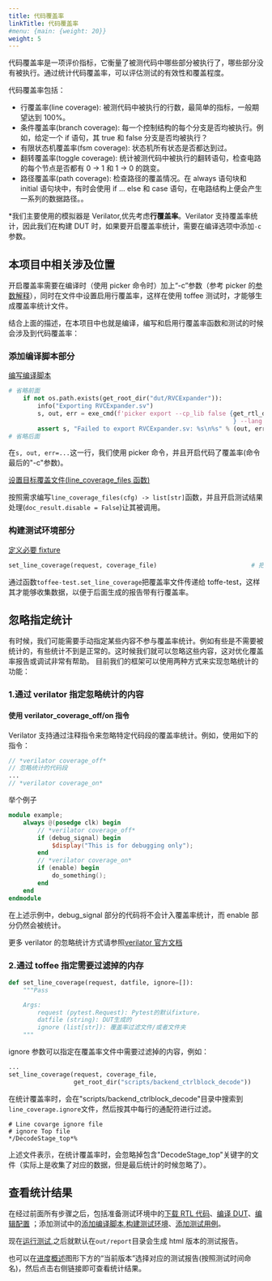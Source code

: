 ```yaml
---
title: 代码覆盖率
linkTitle: 代码覆盖率
#menu: {main: {weight: 20}}
weight: 5
---
```


代码覆盖率是一项评价指标，它衡量了被测代码中哪些部分被执行了，哪些部分没有被执行。通过统计代码覆盖率，可以评估测试的有效性和覆盖程度。

代码覆盖率包括：

- 行覆盖率(line coverage): 被测代码中被执行的行数，最简单的指标，一般期望达到 100%。
- 条件覆盖率(branch coverage): 每一个控制结构的每个分支是否均被执行。例如，给定一个 if 语句，其 true 和 false 分支是否均被执行？
- 有限状态机覆盖率(fsm coverage): 状态机所有状态是否都达到过。
- 翻转覆盖率(toggle coverage): 统计被测代码中被执行的翻转语句，检查电路的每个节点是否都有 0 -> 1 和 1 -> 0 的跳变。
- 路径覆盖率(path coverage): 检查路径的覆盖情况。在 always 语句块和 initial 语句块中，有时会使用 if ... else 和 case 语句，在电路结构上便会产生一系列的数据路径。。

\*我们主要使用的模拟器是 Verilator,优先考虑**行覆盖率**。Verilator 支持覆盖率统计，因此我们在构建 DUT 时，如果要开启覆盖率统计，需要在编译选项中添加`-c`参数。

## 本项目中相关涉及位置

开启覆盖率需要在编译时（使用 picker 命令时）加上“-c”参数（参考 picker 的[参数解释](https://github.com/XS-MLVP/picker/blob/master/README.zh.md#%E5%8F%82%E6%95%B0%E8%A7%A3%E9%87%8A)），同时在文件中设置启用行覆盖率，这样在使用 toffee 测试时，才能够生成覆盖率统计文件。

结合上面的描述，在本项目中也就是编译，编写和启用行覆盖率函数和测试的时候会涉及到代码覆盖率：

### 添加编译脚本部分

[编写编译脚本](01_build_script.md#编写-buildcfg---bool-函数)

```python
# 省略前面
    if not os.path.exists(get_root_dir("dut/RVCExpander")):
        info("Exporting RVCExpander.sv")
        s, out, err = exe_cmd(f'picker export --cp_lib false {get_rtl_dir("rtl/RVCExpander.sv", cfg=cfg)
                                                              } --lang python --tdir {get_root_dir("dut")}/ -w rvc.fst -c')
        assert s, "Failed to export RVCExpander.sv: %s\n%s" % (out, err)
# 省略后面
```

在`s, out, err=...`这一行，我们使用 picker 命令，并且开启代码了覆盖率(命令最后的"-c"参数)。

[设置目标覆盖文件(line_coverage_files 函数)](01_build_script.md#编写-line_coverage_filescfg---liststr-函数)

按照需求编写`line_coverage_files(cfg) -> list[str]`函数，并且开启测试结果处理(`doc_result.disable = False`)让其被调用。

### 构建测试环境部分

[定义必要 fixture](02_build_env.md#3-定义必要fixture)

```python
set_line_coverage(request, coverage_file)                          # 把生成的代码覆盖率文件告诉 toffee-report
```

通过函数`toffee-test.set_line_coverage`把覆盖率文件传递给 toffe-test，这样其才能够收集数据，以便于后面生成的报告带有行覆盖率。

## 忽略指定统计

有时候，我们可能需要手动指定某些内容不参与覆盖率统计。例如有些是不需要被统计的，有些统计不到是正常的。这时候我们就可以忽略这些内容，这对优化覆盖率报告或调试非常有帮助。
目前我们的框架可以使用两种方式来实现忽略统计的功能：

### 1.通过 verilator 指定忽略统计的内容

#### 使用 verilator_coverage_off/on 指令

Verilator 支持通过注释指令来忽略特定代码段的覆盖率统计。例如，使用如下的指令：

```verilog
// *verilator coverage_off*
// 忽略统计的代码段
...
// *verilator coverage_on*
```

举个例子

```verilog
module example;
    always @(posedge clk) begin
        // *verilator coverage_off*
        if (debug_signal) begin
            $display("This is for debugging only");
        end
        // *verilator coverage_on*
        if (enable) begin
            do_something();
        end
    end
endmodule
```

在上述示例中，debug_signal 部分的代码将不会计入覆盖率统计，而 enable 部分仍然会被统计。

更多 verilator 的忽略统计方式请参照[verilator 官方文档](https://veripool.org/guide/latest/exe_verilator.html#configuration-files)

### 2.通过 toffee 指定需要过滤掉的内存

```python
def set_line_coverage(request, datfile, ignore=[]):
    """Pass

    Args:
        request (pytest.Request): Pytest的默认fixture，
        datfile (string): DUT生成的
        ignore (list[str]): 覆盖率过滤文件/或者文件夹
    """
```

ignore 参数可以指定在覆盖率文件中需要过滤掉的内容，例如：

```python
...
set_line_coverage(request, coverage_file,
                  get_root_dir("scripts/backend_ctrlblock_decode"))
```

在统计覆盖率时，会在"scripts/backend_ctrlblock_decode"目录中搜索到`line_coverage.ignore`文件，然后按其中每行的通配符进行过滤。

```ignore
# Line covarge ignore file
# ignore Top file
*/DecodeStage_top*%
```

上述文件表示，在统计覆盖率时，会忽略掉包含"DecodeStage_top"关键字的文件（实际上是收集了对应的数据，但是最后统计的时候忽略了）。

## 查看统计结果

在经过前面所有步骤之后，包括准备测试环境中的[下载 RTL 代码](../01_verfiy_env.md#下载rtl代码)、[编译 DUT](../01_verfiy_env.md#编译DUT)、[编辑配置](../01_verfiy_env.md#编辑配置)
；添加测试中的[添加编译脚本](01_build_script.md),[构建测试环境](02_build_env.md)、[添加测试用例](03_add_test.md)。

现在[运行测试](../02_run_test.md),之后就默认在`out/report`目录会生成 html 版本的测试报告。

也可以在[进度概述](https://open-verify.cc/UnityChipForXiangShan/docs/)图形下方的“当前版本”选择对应的测试报告(按照测试时间命名)，然后点击右侧链接即可查看统计结果。
